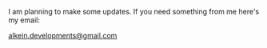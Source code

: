 I am planning to make some updates.
If you need something from me here's my email:

alkein.developments@gmail.com
